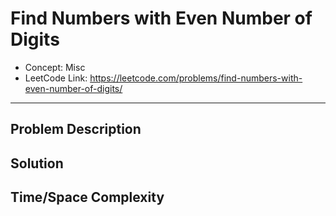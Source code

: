 # Find Numbers with Even Number of Digits

- Concept: Misc
- LeetCode Link: https://leetcode.com/problems/find-numbers-with-even-number-of-digits/

---

## Problem Description

## Solution

## Time/Space Complexity

